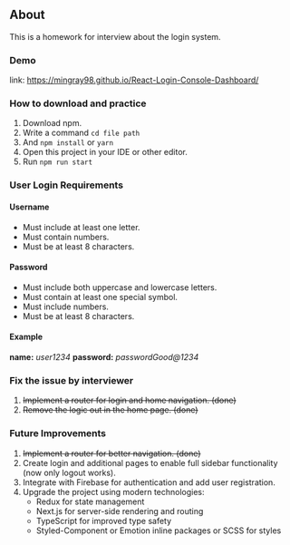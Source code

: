 ## About

This is a homework for interview about the login system.

### Demo

link: <https://mingray98.github.io/React-Login-Console-Dashboard/>

### How to download and practice

1. Download npm.
2. Write a command  ```cd file path```
3. And ```npm install``` or ```yarn```
4. Open this project in your IDE or other editor.
5. Run ```npm run start```

### User Login Requirements

#### Username

- Must include at least one letter.
- Must contain numbers.
- Must be at least 8 characters.

#### Password

- Must include both uppercase and lowercase letters.
- Must contain at least one special symbol.
- Must include numbers.
- Must be at least 8 characters.

#### Example

**name:** *user1234*
**password:** *passwordGood@1234*

### Fix the issue by interviewer

1. ~~Implement a router for login and home navigation. (done)~~
2. ~~Remove the logic out in the home page. (done)~~

### Future Improvements

1. ~~Implement a router for better navigation. (done)~~
2. Create login and additional pages to enable full sidebar functionality (now only logout works).
3. Integrate with Firebase for authentication and add user registration.
4. Upgrade the project using modern technologies:
   - Redux for state management
   - Next.js for server-side rendering and routing
   - TypeScript for improved type safety
   - Styled-Component or Emotion inline packages or SCSS for styles
